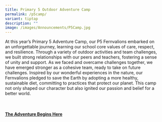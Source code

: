 ```yaml
---
title: Primary 5 Outdoor Adventure Camp
permalink: /p5camp/
variant: tiptap
description: ""
image: /images/Announcements/P5Camp.jpg
---
```

<p>At this year’s Primary 5 Adventure Camp, our P5 Fernvalions embarked on
an unforgettable journey, learning our school core values of care, respect,
and resilience. Through a variety of outdoor activities and team challenges,
we built strong relationships with our peers and teachers, fostering a
sense of unity and support. As we faced and overcame challenges together,
we have emerged stronger as a cohesive team, ready to take on future challenges.
Inspired by our wonderful experiences in the nature, our Fernvalions pledged
to save the Earth by adopting a more healthy, sustainable diet, committing
to practices that protect our planet. This camp not only shaped our character
but also ignited our passion and belief for a better world.</p>
<p>&nbsp;</p>
<h4><a href="https://www.youtube.com/watch?v=sY9G5gRtXXI" rel="noopener nofollow" target="_blank">The Adventure Begins Here</a></h4>
<p></p>